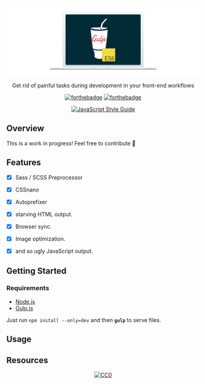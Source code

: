 
<div align="center">
  <img width="800" src="./docs/header.png" alt="vue-palmer" />
  <p>Get rid of painful tasks during development in your front-end workflows</p>
</div>


<div align="center">

[![forthebadge](http://forthebadge.com/images/badges/uses-js.svg)](https://gulpjs.com)
[![forthebadge](http://forthebadge.com/images/badges/60-percent-of-the-time-works-every-time.svg)](http://www.whoisjorge.me)

[![JavaScript Style Guide](https://cdn.rawgit.com/standard/standard/master/badge.svg)](https://github.com/standard/standard)

</div>

## Overview

This is a work in progress! Feel free to contribute :thought_balloon:

## Features

- [X] Sass / SCSS Preprocessor
- [X] CSSnano
- [X] Autoprefixer
- [X] starving HTML output.
- [X] Browser sync.
- [X] Image optimization.
- [X] and so ugly JavaScript output.


## Getting Started

### Requirements

- [Node.js](nodejs.org)
- [Gulp.js](gulpjs.com)



Just run <code>npm install --only=dev</code> and then <code>**gulp**</code> to serve files.


## Usage

## Resources





<div align="center"><a href="/LICENSE"><img src="http://mirrors.creativecommons.org/presskit/buttons/88x31/svg/cc-zero.svg" alt="CC0" /></a></div>
